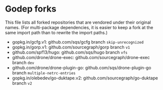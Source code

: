 # Godep forks

This file lists all forked repositories that are vendored
under their original names. (For multi-package dependencies, it is
easier to keep a fork at the same import path than to rewrite the
import paths.)

* gopkg.in/gcfg.v1: github.com/sqs/gcfg branch `skip-unrecognized`
* gopkg.in/gorp.v1: github.com/sourcegraph/gorp branch `v1`
* github.com/spf13/hugo: github.com/sqs/hugo branch `vfs`
* github.com/drone/drone-exec: github.com/sourcegraph/drone-exec branch `dev`
* github.com/drone/drone-plugin-go: github.com/sqs/drone-plugin-go branch `multiple-netrc-entries`
* gopkg.in/olebedev/go-duktape.v2: github.com/sourcegraph/go-duktape branch `v2`
